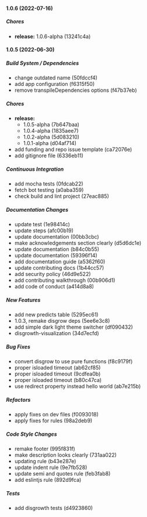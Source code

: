 #### 1.0.6 (2022-07-16)

##### Chores

* **release:**  1.0.6-alpha (13241c4a)

#### 1.0.5 (2022-06-30)

##### Build System / Dependencies

*  change outdated name (50fdccf4)
*  add app configuration (f6315f50)
*  remove transpileDependencies options (f47b37eb)

##### Chores

* **release:**
  *  1.0.5-alpha (7b647baa)
  *  1.0.4-alpha (1835aee7)
  *  1.0.2-alpha (5d083210)
  *  1.0.1-alpha (d04af714)
*  add funding and repo issue template (ca72076e)
*  add gitignore file (6336eb11)

##### Continuous Integration

*  add mocha tests (0fdcab22)
*  fetch bot testing (a0aba359)
*  check build and lint project (27eac885)

##### Documentation Changes

*  update test (1e98414c)
*  update steps (afc00b19)
*  update documentation (00bb3cbc)
*  make acknowledgements section clearly (d5d6dc1e)
*  update documentation (b84c0b55)
*  update documentation (59396f14)
*  add documentation guide (a5362f60)
*  update contributing docs (1b44cc57)
*  add security policy (46d9e522)
*  add contributing walkthrough (00b906d1)
*  add code of conduct (a414d8a8)

##### New Features

*  add new predicts table (5295ec61)
*  1.0.3, remake disgrow deps (5ee6e3c8)
*  add simple dark light theme switcher (df090432)
*  disgrowth-visualization (34d7ecfd)

##### Bug Fixes

*  convert disgrow to use pure functions (f8c9179f)
*  proper isloaded timeout (ab62cf85)
*  proper isloaded timeout (9cdfea0b)
*  proper isloaded timeout (b80c47ca)
*  use redirect property instead hello world (ab7e215b)

##### Refactors

*  apply fixes on dev files (f0093018)
*  apply fixes for rules (98a2deb9)

##### Code Style Changes

*  remake footer (995f831f)
*  make description looks clearly (731aa022)
*  updating rule (b43e287e)
*  update indent rule (9e7fb528)
*  update semi and quotes rule (feb3fab8)
*  add eslintjs rule (892d9fca)

##### Tests

*  add disgrowth tests (d4923860)

